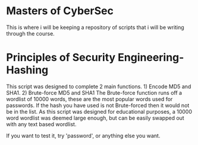 # Masters of CyberSec 
  This is where i will be keeping a repository of scripts that i will be writing through the course. 







# Principles of Security Engineering- Hashing

 This script was designed to complete 2 main functions. 1) Encode MD5 and SHA1. 2) Brute-force MD5 and SHA1
 The Brute-force function runs off a wordlist of 10000 words, these are the most popular words used for passwords.
 If the hash you have used is not Brute-forced then it would not be in the list. As this script was designed for
 educational purposes, a 10000 word wordlist was deemed large enough, but can be easily swapped out with any text
 based wordlist.

 If you want to test it, try 'password', or anything else you want.
